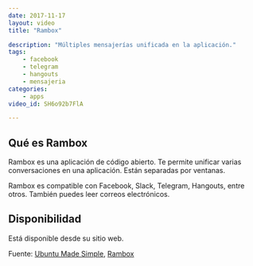 ```yaml
---
date: 2017-11-17
layout: video
title: "Rambox"

description: "Múltiples mensajerías unificada en la aplicación."
tags:
    - facebook
    - telegram
    - hangouts
    - mensajeria
categories:
    - apps
video_id: SH6o92b7FlA

---
```

<!--more-->

## Qué es Rambox

Rambox es una aplicación de código abierto. Te permite unificar varias conversaciones en una aplicación. Están separadas por ventanas.

Rambox es compatible con Facebook, Slack, Telegram, Hangouts, entre otros. También puedes leer correos electrónicos.

## Disponibilidad

Está disponible desde su sitio web.

Fuente: [Ubuntu Made Simple](https://www.youtube.com/channel/UCBsltZiJ0ACdbizilpCqscA), [Rambox](http://rambox.pro/)
